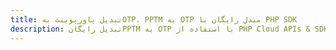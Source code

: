 ---title: تبدیل پاورپوینت بهOTP، PPTM به OTP مبدل رایگان یا PHP SDKdescription: تبدیل رایگانPPTM به OTP با استفاده از PHP Cloud APIs & SDK. همچنین اسناد Microsoft PowerPoint را در Cloud ایجاد، ویرایش و رندر کنید.---
